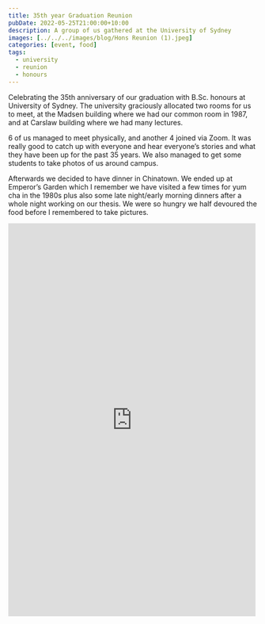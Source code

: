 ```yaml
---
title: 35th year Graduation Reunion
pubDate: 2022-05-25T21:00:00+10:00
description: A group of us gathered at the University of Sydney
images: [../../../images/blog/Hons Reunion (1).jpeg]
categories: [event, food]
tags:
  - university
  - reunion
  - honours
---
```


Celebrating the 35th anniversary of our graduation with B.Sc. honours at University of Sydney. The university graciously allocated two rooms for us to meet, at the Madsen building where we had our common room in 1987, and at Carslaw building where we had many lectures.

6 of us managed to meet physically, and another 4 joined via Zoom. It was really good to catch up with everyone and hear everyone’s stories and what they have been up for the past 35 years.
We also managed to get some students to take photos of us around campus.

Afterwards we decided to have dinner in Chinatown. We ended up at Emperor’s Garden which I remember we have visited a few times for yum cha in the 1980s plus also some late night/early morning dinners after a whole night working on our thesis. We were so hungry we half devoured the food before I remembered to take pictures.

<iframe src="https://www.facebook.com/plugins/post.php?href=https%3A%2F%2Fwww.facebook.com%2Fchris1.tham%2Fposts%2Fpfbid02D88UG2YtGPNqG9phi2X3srXGqJyVHh93FubnQ3h2pHvYaqwnknwCcMzCVBy1N5ujl&show_text=true&width=500" width="500" height="793" style="border:none;overflow:hidden" scrolling="no" frameborder="0" allowfullscreen="true" allow="autoplay; clipboard-write; encrypted-media; picture-in-picture; web-share"></iframe>
